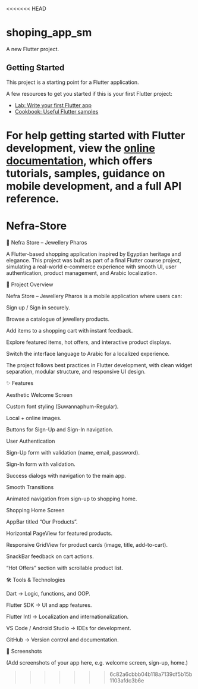 <<<<<<< HEAD
# shoping_app_sm

A new Flutter project.

## Getting Started

This project is a starting point for a Flutter application.

A few resources to get you started if this is your first Flutter project:

- [Lab: Write your first Flutter app](https://docs.flutter.dev/get-started/codelab)
- [Cookbook: Useful Flutter samples](https://docs.flutter.dev/cookbook)

For help getting started with Flutter development, view the
[online documentation](https://docs.flutter.dev/), which offers tutorials,
samples, guidance on mobile development, and a full API reference.
=======
# Nefra-Store
💎 Nefra Store – Jewellery Pharos

A Flutter-based shopping application inspired by Egyptian heritage and elegance.
This project was built as part of a final Flutter course project, simulating a real-world e-commerce experience with smooth UI, user authentication, product management, and Arabic localization.

📖 Project Overview

Nefra Store – Jewellery Pharos is a mobile application where users can:

Sign up / Sign in securely.

Browse a catalogue of jewellery products.

Add items to a shopping cart with instant feedback.

Explore featured items, hot offers, and interactive product displays.

Switch the interface language to Arabic for a localized experience.

The project follows best practices in Flutter development, with clean widget separation, modular structure, and responsive UI design.

✨ Features

Aesthetic Welcome Screen

Custom font styling (Suwannaphum-Regular).

Local + online images.

Buttons for Sign-Up and Sign-In navigation.

User Authentication

Sign-Up form with validation (name, email, password).

Sign-In form with validation.

Success dialogs with navigation to the main app.

Smooth Transitions

Animated navigation from sign-up to shopping home.

Shopping Home Screen

AppBar titled “Our Products”.

Horizontal PageView for featured products.

Responsive GridView for product cards (image, title, add-to-cart).

SnackBar feedback on cart actions.

“Hot Offers” section with scrollable product list.

🛠️ Tools & Technologies

Dart → Logic, functions, and OOP.

Flutter SDK → UI and app features.

Flutter Intl → Localization and internationalization.

VS Code / Android Studio → IDEs for development.

GitHub → Version control and documentation.

📸 Screenshots

(Add screenshots of your app here, e.g. welcome screen, sign-up, home.)
>>>>>>> 6c82a6cbbb04b118a7139df5b15b1103afdc3b6e
